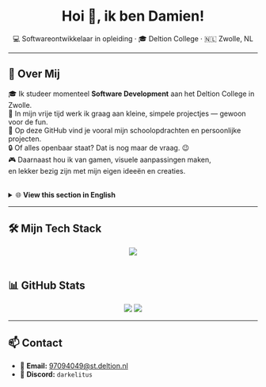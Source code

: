 
<h1 align="center">Hoi 👋, ik ben Damien!</h1>
<p align="center">
  💻 Softwareontwikkelaar in opleiding · 🎓 Deltion College · 🇳🇱 Zwolle, NL
</p>

<hr>

## 🚀 Over Mij

🎓 Ik studeer momenteel **Software Development** aan het Deltion College in Zwolle.  
🧪 In mijn vrije tijd werk ik graag aan kleine, simpele projectjes — gewoon voor de fun.  
📂 Op deze GitHub vind je vooral mijn schoolopdrachten en persoonlijke projecten.  
🔒 Of alles openbaar staat? Dat is nog maar de vraag. 😉  
🎮 Daarnaast hou ik van gamen, visuele aanpassingen maken,  
en lekker bezig zijn met mijn eigen ideeën en creaties.

<br>

<details>
  <summary>🌐 <b>View this section in English</b></summary>

<br>

## 🚀 About Me

🎓 I'm currently studying **Software Development** at Deltion College in Zwolle.  
🧪 In my free time, I like working on small, simple personal projects — just for fun.  
📂 Most of the things you’ll find here are a mix of school assignments and personal experiments.  
🔒 Is everything public? Hmm… that’s up for debate. 😉  
🎮 Besides coding, I enjoy gaming, creating mini projects,  
and spending way too much time tweaking visual designs and interfaces.

</details>

<hr>

## 🛠️ Mijn Tech Stack

<div align="center">
  <img src="https://skillicons.dev/icons?i=vscode,figma,git,github,html,css,php,nodejs,mint&theme=dark"/>
</div>

<br>

## 📊 GitHub Stats

<div align="center">
  <img src="https://github-readme-stats.vercel.app/api?username=darkdeltion&theme=tokyonight&show_icons=true&hide_border=true&count_private=true" />
  <img src="https://github-readme-stats.vercel.app/api/top-langs/?username=darkdeltion&layout=compact&theme=tokyonight&hide_border=true" />
</div>

<hr>

## 📫 Contact

- 📧 **Email:** 97094049@st.deltion.nl  
- 💬 **Discord:** `darkelitus`

<br>
